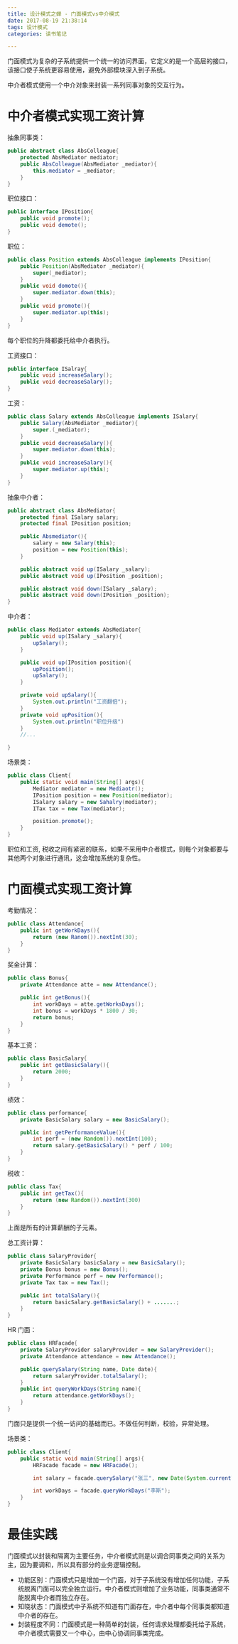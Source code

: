 ```yaml
---
title: 设计模式之蝉 - 门面模式vs中介模式
date: 2017-08-19 21:38:14
tags: 设计模式
categories: 读书笔记

---
```





门面模式为复杂的子系统提供一个统一的访问界面，它定义的是一个高层的接口，该接口使子系统更容易使用，避免外部模块深入到子系统。


中介者模式使用一个中介对象来封装一系列同事对象的交互行为。

# 中介者模式实现工资计算


抽象同事类：

```java
public abstract class AbsColleague{
    protected AbsMediator mediator;
    public AbsColleague(AbsMediator _mediator){
        this.mediator = _mediator;
    }
}
```

职位接口：

```java
public interface IPosition{
    public void promote();
    public void demote();
}
```

<!--more-->

职位：

```java
public class Position extends AbsColleague implements IPosition{
    public Position(AbsMediator _mediator){
        super(_mediator);
    }
    public void domote(){
        super.mediator.down(this);
    }
    public void promote(){
        super.mediator.up(this);
    }
}
```

每个职位的升降都委托给中介者执行。


工资接口：

```java
public interface ISalray{
    public void increaseSalary();
    public void decreaseSalary();
}
```

工资：

```java
public class Salary extends AbsColleague implements ISalary{
    public Salary(AbsMediator _mediator){
        super.(_mediator);
    }
    public void decreaseSalary(){
        super.mediator.down(this);
    }
    public void increaseSalary(){
        super.mediator.up(this);
    }
}
```

抽象中介者：

```java
public abstract class AbsMediator{
    protected final ISalary salary;
    protected final IPosition position;

    public Absmediator(){
        salary = new Salary(this);
        position = new Position(this);        
    }

    public abstract void up(ISalary _salary);
    public abstract void up(IPosition _position);

    public abstract void down(ISalary _salary);
    public abstract void down(IPosition _position);
}
```


中介者：

```java
public class Mediator extends AbsMediator{
    public void up(ISalary _salary){
        upSalary();        
    }

    public void up(IPosition position){
        upPosition();
        upSalary();
    }

    private void upSalary(){
        System.out.println("工资翻倍");
    }
    private void upPosition(){
        System.out.println("职位升级")
    }
    //...

}
```

场景类：

```java
public class Client{
    public static void main(String[] args){
        Mediator mediator = new Mediaotr();
        IPosition position = new Position(mediator);
        ISalary salary = new Sahalry(mediator);
        ITax tax = new Tax(mediator);

        position.promote();
    }
}
```


职位和工资, 税收之间有紧密的联系，如果不采用中介者模式，则每个对象都要与其他两个对象进行通讯，这会增加系统的复杂性。




# 门面模式实现工资计算


考勤情况：

```java
public class Attendance{
    public int getWorkDays(){
        return (new Ranom()).nextInt(30);
    }
}
```

奖金计算：

```java
public class Bonus{
    private Attendance atte = new Attendance();

    public int getBonus(){
        int workDays = atte.getWorksDays();
        int bonus = workDays * 1800 / 30;
        return bonus;
    }
}
```

基本工资：

```java
public class BasicSalary{
    public int getBasicSalary(){
        return 2000;
    }
}
```


绩效：

```java
public class performance{
    private BasicSalary salary = new BasicSalary();

    public int getPerformanceValue(){
        int perf = (new Random()).nextInt(100);
        return salary.getBasicSalary() * perf / 100;
    }
}
```

税收：

```java
public class Tax{
    public int getTax(){
        return (new Random()).nextInt(300)
    }
}
```

上面是所有的计算薪酬的子元素。

总工资计算：

```java
public class SalaryProvider{
    private BasicSalary basicSalary = new BasicSalary();
    private Bonus bonus = new Bonus();
    private Performance perf = new Performance();
    private Tax tax = new Tax();

    public int totalSalary(){
        return basicSalary.getBasicSalary() + .......;
    }
}

```


HR 门面：

```java
public class HRFacade{
    private SalaryProvider salaryProvider = new SalaryProvider();
    private Attendance attendance = new Attendance();

    public querySalary(String name, Date date){
        return salaryProvider.totalSalary();
    }
    public int queryWorkDays(String name){
        return attendance.getWorkDays();
    }
}
```

门面只是提供一个统一访问的基础而已。不做任何判断，校验，异常处理。


场景类：

```java
public class Client{
    public static void main(String[] args){
        HRFacade facade = new HRFacade();

        int salary = facade.querySalary("张三", new Date(System.currentTimeMillis()));

        int workDays = facade.queryWorkDays("李斯");        
    }
}
```



# 最佳实践

门面模式以封装和隔离为主要任务，中介者模式则是以调合同事类之间的关系为主，因为要调和，所以具有部分的业务逻辑控制。


- 功能区别：门面模式只是增加一个门面，对于子系统没有增加任何功能，子系统脱离门面可以完全独立运行。中介者模式则增加了业务功能，同事类通常不能脱离中介者而独立存在。
- 知晓状态：门面模式中子系统不知道有门面存在，中介者中每个同事类都知道中介者的存在。
- 封装程度不同：门面模式是一种简单的封装，任何请求处理都委托给子系统，中介者模式需要又一个中心，由中心协调同事类完成。



















